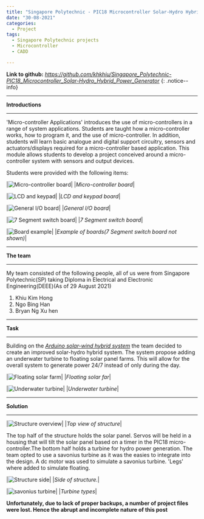```yaml
---
title: "Singapore Polytechnic - PIC18 Microcontroller Solar-Hydro Hybrid Power Generator"
date: "30-08-2021"
categories:
  - Project
tags:
  - Singapore Polytechnic projects
  - Microcontroller
  - CADD

---
```

**Link to github:**
<cite><a href="https://github.com/khkhiu/Singapore_Polytechnic-PIC18_Microcontroller_Solar-Hydro_Hybrid_Power_Generator">https://github.com/khkhiu/Singapore_Polytechnic-PIC18_Microcontroller_Solar-Hydro_Hybrid_Power_Generator</a></cite>
{: .notice--info}


***

<strong>Introductions</strong>

***

'Micro-controller Applications' introduces the use of micro-controllers in a range of system applications. Students are taught how a micro-controller works, how to program it, and the use of micro-controller. In addition, students will learn basic analogue and digital support circuitry, sensors and actuators/displays required for a micro-controller based application. This module allows students to develop a project conceived around a micro-controller system with sensors and output devices.

Students were provided with the following items:

|![Micro-controller board](/assets/images/SP-MAPP/MCT_board.png)|
|<em>Micro-controller board</em>|

|![LCD and keypad](/assets/images/SP-MAPP/LCD-Keypad.png)|
|<em>LCD and keypad board</em>|

|![General I/O board](/assets/images/SP-MAPP/GIO_board.png)|
|<em>General I/O board</em>|

|![7 Segment switch board](/assets/images/SP-MAPP/7-Segmet-Switch_board.png)|
|<em>7 Segment switch board</em>|

|![Board example](/assets/images/SP-MAPP/Board_example.png)|
|<em>Example of boards(7 Segment switch board not shown)</em>|

***

<strong>The team</strong>

***

My team consisted of the following people, all of us were from Singapore Polytechnic(SP) taking Diploma in Electrical and Electronic Engineering(DEEE)(As of 29 August 2021)

1. Khiu Kim Hong
2. Ngo Bing Han
3. Bryan Ng Xu hen

***

<strong>Task</strong>

***
Building on the <cite><a href="https://khkhiu.github.io/project/SP-EDS/">Arduino solar-wind hybrid system</a></cite> the team decided to create an improved solar-hydro hybrid system. The system propose adding an underwater turbine to floating solar panel farms. This will allow for the overall system to generate power 24/7 instead of only during the day.

|![Floating solar farm](/assets/images/SP-MAPP/Solar.jpg)|
|<em>Floating solar far</em>|

|![Underwater turbine](/assets/images/SP-MAPP/hydro.jpg)|
|<em>Underwater turbine</em>|

***

<strong>Solution</strong>

***

|![Structure overview](/assets/images/SP-MAPP/Structure-Overview.png)|
|<em>Top view of structure</em>|

The top half of the structure holds the solar panel. Servos will be held in a housing that will tilt the solar panel based on a timer in the PIC18 micro-controller.The bottom half holds a turbine for hydro power generation. The team opted to use a savonius turbine as it was the easies to integrate into the design. A dc motor was used to simulate a savonius turbine. 'Legs' where added to simulate floating.

|![Structure side](/assets/images/SP-MAPP/Structure-side.png)|
|<em>Side of structure.</em>|

|![savonius turbine](/assets/images/SP-MAPP/Turbine.png)|
|<em>Turbine types</em>|

<strong>Unfortunately, due to lack of proper backups, a number of project files were lost. Hence the abrupt and incomplete nature of this post</strong>